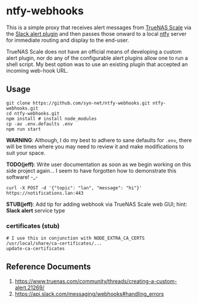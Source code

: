 # ntfy-webhooks

This is a simple proxy that receives alert messages from [TrueNAS Scale](https://truenas.com) via the [Slack alert plugin](https://www.truenas.com/docs/scale/scaleuireference/toptoolbar/alerts/alertservicesscreen/#slack-authentication-settings) and then passes those onward to a local [ntfy](https://ntfy.sh/) server for immediate routing and display to the end-user.

TrueNAS Scale does not have an official means of developing a custom alert plugin, nor do any of the configurable alert plugins allow one to run a shell script. My best option was to use an existing plugin that accepted an incoming web-hook URL.

## Usage

```shell
git clone https://github.com/syn-net/ntfy-webhooks.git ntfy-webhooks.git
cd ntfy-webhooks.git
npm install # install node_modules
cp -av .env.defaults .env
npm run start
```

**WARNING**: Although, I do my best to adhere to sane defaults for `.env`, there will be times where you may need to review it and make modifications to suit your space.

**TODO(jeff)**: Write user documentation as soon as we begin working on this side project again... I seem to have forgotten how to demonstrate this software! -_- 

```shell
curl -X POST -d '{"topic": "lan", "message": "hi"}' https://notifications.lan:443
```

**STUB(jeff)**: Add tip for adding webhook via TrueNAS Scale web GUI; hint: **Slack alert** service type

### certificates (stub)

```shell
# I use this in conjunction with NODE_EXTRA_CA_CERTS
/usr/local/share/ca-certificates/...
update-ca-certificates
```

## Reference Documents

1. <https://www.truenas.com/community/threads/creating-a-custom-alert.21269/>
1. <https://api.slack.com/messaging/webhooks#handling_errors>
